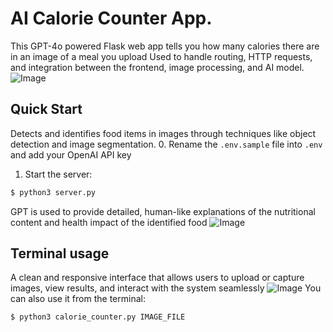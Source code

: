 # AI Calorie Counter App.

This GPT-4o powered Flask web app tells you how many calories there are in an image of a meal you upload
Used to handle routing, HTTP requests, and integration between the frontend, image processing, and AI model.
![Image](https://github.com/user-attachments/assets/4d0bed96-c878-41c9-9b86-abf377764306)
## Quick Start
Detects and identifies food items in images through techniques like object detection and image segmentation.
0. Rename the `.env.sample` file into `.env` and add your OpenAI API key

1. Start the server:

```sh
$ python3 server.py
```
GPT is used to provide detailed, human-like explanations of the nutritional content and health impact of the identified food
![Image](https://github.com/user-attachments/assets/f4e46786-fbc6-4b58-aacc-c024a6f0014c)
## Terminal usage
A clean and responsive interface that allows users to upload or capture images, view results, and interact with the system seamlessly
![Image](https://github.com/user-attachments/assets/ad6fe164-d453-4d15-89c4-5850b394e4fb)
You can also use it from the terminal:

```sh
$ python3 calorie_counter.py IMAGE_FILE
```

